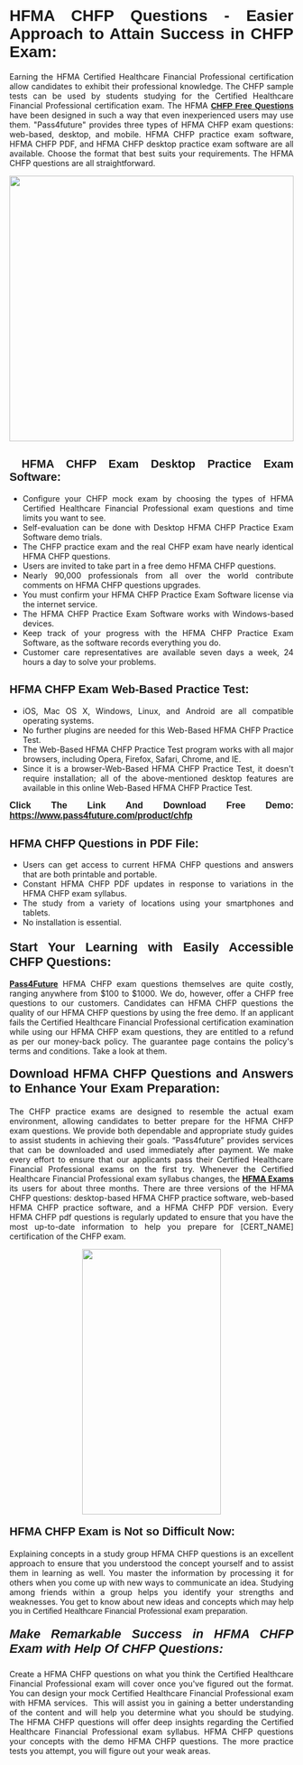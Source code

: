 <h1 style="text-align: justify;"><span style="font-family:Tahoma,Geneva,sans-serif;"><strong>HFMA CHFP Questions - Easier Approach to Attain Success in CHFP Exam:</strong></span></h1>

<p style="text-align: justify;">Earning the HFMA Certified Healthcare Financial Professional certification allow candidates to exhibit their professional knowledge. The CHFP sample tests can be used by students studying for the Certified Healthcare Financial Professional certification exam. The HFMA <a href="https://www.pass4future.com/questions/hfma/chfp" target="_blank"><span style="font-family:Tahoma,Geneva,sans-serif;"><strong>CHFP Free Questions</strong></span></a> have been designed in such a way that even inexperienced users may use them. "Pass4future" provides three types of HFMA CHFP exam questions: web-based, desktop, and mobile. HFMA CHFP practice exam software, HFMA CHFP PDF, and HFMA CHFP desktop practice exam software are all available. Choose the format that best suits your requirements. The HFMA CHFP questions are all straightforward.</p>

<p style="text-align: justify;"><a href="https://www.pass4future.com/product/chfp" target="_blank"><img alt="" src="https://lh3.googleusercontent.com/pw/AM-JKLU5_aushiRQbaoUdVonD_1om6esFnUm_j21jdeI1V3aesz_ETcO2Y8QVj0ZamD1vJ__MzXKNoh3XzzrDTXgudBuMwEatvdphNwcixeZDIncATvFdVanIchOfqVuIJHbWkG03KYMH2pwXnb7WaAnvI3g=w1366-h490-no?authuser=0" style="width: 100%; height: 470px;" /></a></p>

<h2 style="text-align: justify;"><strong><span style="font-family:Tahoma,Geneva,sans-serif;"><span style="font-size:20px;"> HFMA CHFP Exam Desktop Practice Exam Software:</span></span></strong></h2>

<ul>
	<li style="text-align: justify;">Configure your CHFP mock exam by choosing the types of HFMA Certified Healthcare Financial Professional exam questions and time limits you want to see.</li>
	<li style="text-align: justify;">Self-evaluation can be done with Desktop HFMA CHFP Practice Exam Software demo trials.</li>
	<li style="text-align: justify;">The CHFP practice exam and the real CHFP exam have nearly identical HFMA CHFP questions.</li>
	<li style="text-align: justify;">Users are invited to take part in a free demo HFMA CHFP questions.</li>
	<li style="text-align: justify;">Nearly 90,000 professionals from all over the world contribute comments on HFMA CHFP questions upgrades.</li>
	<li style="text-align: justify;">You must confirm your HFMA CHFP Practice Exam Software license via the internet service.</li>
	<li style="text-align: justify;">The HFMA CHFP Practice Exam Software works with Windows-based devices.</li>
	<li style="text-align: justify;">Keep track of your progress with the HFMA CHFP Practice Exam Software, as the software records everything you do.</li>
	<li style="text-align: justify;">Customer care representatives are available seven days a week, 24 hours a day to solve your problems.</li>
</ul>

<h2 style="text-align: justify;"><span style="font-family:Tahoma,Geneva,sans-serif;"><strong><span style="font-size:20px;">HFMA CHFP Exam Web-Based Practice Test:</span></strong></span></h2>

<ul>
	<li style="text-align: justify;">iOS, Mac OS X, Windows, Linux, and Android are all compatible operating systems.</li>
	<li style="text-align: justify;">No further plugins are needed for this Web-Based HFMA CHFP Practice Test.</li>
	<li style="text-align: justify;">The Web-Based HFMA CHFP Practice Test program works with all major browsers, including Opera, Firefox, Safari, Chrome, and IE.</li>
	<li style="text-align: justify;">Since it is a browser-Web-Based HFMA CHFP Practice Test, it doesn't require installation; all of the above-mentioned desktop features are available in this online Web-Based HFMA CHFP Practice Test.</li>
</ul>

<p style="text-align: justify;"><span style="font-family:Tahoma,Geneva,sans-serif;"><span style="font-size:16px;"><strong>Click The Link And Download Free Demo:</strong></span></span> <a href="https://www.pass4future.com/product/chfp" target="_blank"><span style="font-family:Tahoma,Geneva,sans-serif;"><span style="font-size:16px;"><strong>https://www.pass4future.com/product/chfp</strong></span></span></a></p>

<h2 style="text-align: justify;"><strong><span style="font-family:Tahoma,Geneva,sans-serif;"><span style="font-size:20px;">HFMA CHFP Questions in PDF File:</span></span></strong></h2>

<ul>
	<li style="text-align: justify;">Users can get access to current HFMA CHFP questions and answers that are both printable and portable.</li>
	<li style="text-align: justify;">Constant HFMA CHFP PDF updates in response to variations in the HFMA CHFP exam syllabus.</li>
	<li style="text-align: justify;">The study from a variety of locations using your smartphones and tablets.</li>
	<li style="text-align: justify;">No installation is essential.</li>
</ul>

<h3 style="text-align: justify;"><span style="font-family:Tahoma,Geneva,sans-serif;"><strong><span style="font-size:22px;">Start Your Learning with Easily Accessible CHFP Questions:</span></strong></span></h3>

<p style="text-align: justify;"><strong><a href="https://www.pass4future.com/" target="_blank">Pass4Future</a></strong> HFMA CHFP exam questions themselves are quite costly, ranging anywhere from $100 to $1000. We do, however, offer a CHFP free questions to our customers. Candidates can HFMA CHFP questions the quality of our HFMA CHFP questions by using the free demo. If an applicant fails the Certified Healthcare Financial Professional certification examination while using our HFMA CHFP exam questions, they are entitled to a refund as per our money-back policy. The guarantee page contains the policy's terms and conditions. Take a look at them.</p>

<h4 style="text-align: justify;"><strong><span style="font-family:Tahoma,Geneva,sans-serif;"><span style="font-size:22px;">Download HFMA CHFP Questions and Answers to Enhance Your Exam Preparation:</span></span></strong></h4>

<p style="text-align: justify;">The CHFP practice exams are designed to resemble the actual exam environment, allowing candidates to better prepare for the HFMA CHFP exam questions. We provide both dependable and appropriate study guides to assist students in achieving their goals. “Pass4future” provides services that can be downloaded and used immediately after payment. We make every effort to ensure that our applicants pass their Certified Healthcare Financial Professional exams on the first try. Whenever the Certified Healthcare Financial Professional exam syllabus changes, the <strong><a href="https://www.pass4future.com/hfma" target="_blank">HFMA Exams</a></strong> its users for about three months. There are three versions of the HFMA CHFP questions: desktop-based HFMA CHFP practice software, web-based HFMA CHFP practice software, and a HFMA CHFP PDF version. Every HFMA CHFP pdf questions is regularly updated to ensure that you have the most up-to-date information to help you prepare for [CERT_NAME] certification of the CHFP exam.</p>

<p style="text-align: center;"><a href="https://www.pass4future.com/product/chfp" target="_blank"><img alt="" src="https://lh3.googleusercontent.com/pw/AM-JKLV3yUm3jiqqIo1xIsj1VJ_UeysYexQY-pRYO0rIFl3vg11QZioN-gzffpw2AfKqFynWuvoXOreWrWS0swpr4xmOSWfwII2jvatteuqrfxiWGFBSHPiZUCoi33jqeymK5dmu-0enyX6tayRCAMHw05jv=s617-no?authuser=0" style="width: 70%; height: 470px;" /></a></p>

<h4 style="text-align: justify;"><strong><span style="font-family:Tahoma,Geneva,sans-serif;"><span style="font-size:20px;">HFMA CHFP Exam is Not so Difficult Now:</span></span></strong></h4>

<p style="text-align: justify;">Explaining concepts in a study group HFMA CHFP questions is an excellent approach to ensure that you understood the concept yourself and to assist them in learning as well. You master the information by processing it for others when you come up with new ways to communicate an idea. Studying among friends within a group helps you identify your strengths and weaknesses. You get to know about new ideas and concepts <span style="font-family:Tahoma,Geneva,sans-serif;">which may help you in Certified Healthcare Financial Professional exam preparation.</span></p>

<h5 style="text-align: justify;"><span style="font-family:Tahoma,Geneva,sans-serif;"><span style="font-size:22px;"><strong>Make Remarkable Success in HFMA CHFP Exam with Help Of CHFP Questions:</strong></span></span></h5>

<p style="text-align: justify;">Create a HFMA CHFP questions on what you think the Certified Healthcare Financial Professional exam will cover once you've figured out the format. You can design your mock Certified Healthcare Financial Professional exam with HFMA services.  This will assist you in gaining a better understanding of the content and will help you determine what you should be studying. The HFMA CHFP questions will offer deep insights regarding the Certified Healthcare Financial Professional exam syllabus. HFMA CHFP questions your concepts with the demo HFMA CHFP questions. The more practice tests you attempt, you will figure out your weak areas.</p>

